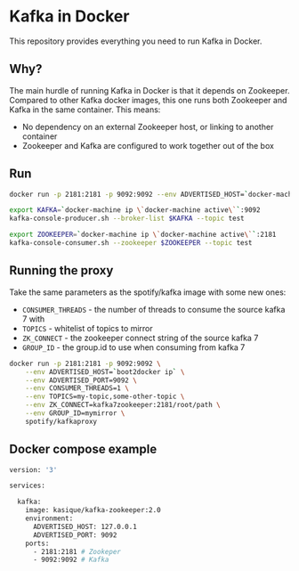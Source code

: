 Kafka in Docker
===

This repository provides everything you need to run Kafka in Docker.

Why?
---
The main hurdle of running Kafka in Docker is that it depends on Zookeeper.
Compared to other Kafka docker images, this one runs both Zookeeper and Kafka
in the same container. This means:

* No dependency on an external Zookeeper host, or linking to another container
* Zookeeper and Kafka are configured to work together out of the box

Run
---

```bash
docker run -p 2181:2181 -p 9092:9092 --env ADVERTISED_HOST=`docker-machine ip \`docker-machine active\`` --env ADVERTISED_PORT=9092 spotify/kafka
```

```bash
export KAFKA=`docker-machine ip \`docker-machine active\``:9092
kafka-console-producer.sh --broker-list $KAFKA --topic test
```

```bash
export ZOOKEEPER=`docker-machine ip \`docker-machine active\``:2181
kafka-console-consumer.sh --zookeeper $ZOOKEEPER --topic test
```

Running the proxy
-----------------

Take the same parameters as the spotify/kafka image with some new ones:
 * `CONSUMER_THREADS` - the number of threads to consume the source kafka 7 with
 * `TOPICS` - whitelist of topics to mirror
 * `ZK_CONNECT` - the zookeeper connect string of the source kafka 7
 * `GROUP_ID` - the group.id to use when consuming from kafka 7

```bash
docker run -p 2181:2181 -p 9092:9092 \
    --env ADVERTISED_HOST=`boot2docker ip` \
    --env ADVERTISED_PORT=9092 \
    --env CONSUMER_THREADS=1 \
    --env TOPICS=my-topic,some-other-topic \
    --env ZK_CONNECT=kafka7zookeeper:2181/root/path \
    --env GROUP_ID=mymirror \
    spotify/kafkaproxy
```

Docker compose example
----------------------

```bash
version: '3'

services:

  kafka:
    image: kasique/kafka-zookeeper:2.0
    environment:
      ADVERTISED_HOST: 127.0.0.1
      ADVERTISED_PORT: 9092
    ports:
      - 2181:2181 # Zookeper
      - 9092:9092 # Kafka
```


